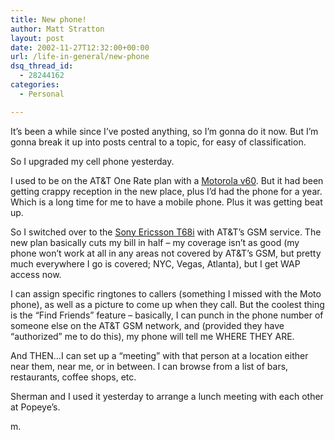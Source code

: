 ```yaml
---
title: New phone!
author: Matt Stratton
layout: post
date: 2002-11-27T12:32:00+00:00
url: /life-in-general/new-phone
dsq_thread_id:
  - 28244162
categories:
  - Personal

---
```

It&#8217;s been a while since I&#8217;ve posted anything, so I&#8217;m gonna do it now. But I&#8217;m gonna break it up into posts central to a topic, for easy of classification.

So I upgraded my cell phone yesterday.

I used to be on the AT&T One Rate plan with a [Motorola v60][1]. But it had been getting crappy reception in the new place, plus I&#8217;d had the phone for a year. Which is a long time for me to have a mobile phone. Plus it was getting beat up.

So I switched over to the [Sony Ericsson T68i][2] with AT&T&#8217;s GSM service. The new plan basically cuts my bill in half &#8211; my coverage isn&#8217;t as good (my phone won&#8217;t work at all in any areas not covered by AT&T&#8217;s GSM, but pretty much everywhere I go is covered; NYC, Vegas, Atlanta), but I get WAP access now.

I can assign specific ringtones to callers (something I missed with the Moto phone), as well as a picture to come up when they call. But the coolest thing is the &#8220;Find Friends&#8221; feature &#8211; basically, I can punch in the phone number of someone else on the AT&T GSM network, and (provided they have &#8220;authorized&#8221; me to do this), my phone will tell me WHERE THEY ARE.

And THEN&#8230;I can set up a &#8220;meeting&#8221; with that person at a location either near them, near me, or in between. I can browse from a list of bars, restaurants, coffee shops, etc.

Sherman and I used it yesterday to arrange a lunch meeting with each other at Popeye&#8217;s.

m.

 [1]: https://www.attws.com/personal/ps/view_equipment_details.jhtml?deviceKey=4916063
 [2]: https://www.attws.com/include/phones/ericsson_t68i.jhtml